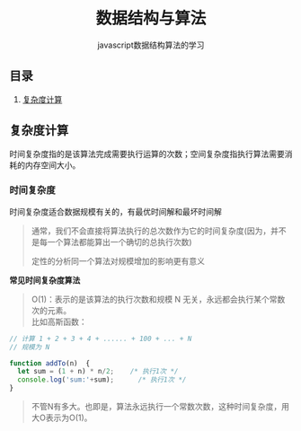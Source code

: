 <div align="center">
  <h1>数据结构与算法</h1>
  <p>javascript数据结构算法的学习</p>
</div>

## 目录

1. [复杂度计算](#复杂度计算)



## 复杂度计算

时间复杂度指的是该算法完成需要执行运算的次数；空间复杂度指执行算法需要消耗的内存空间大小。

### 时间复杂度

时间复杂度适合数据规模有关的，有最优时间解和最坏时间解

> 通常，我们不会直接将算法执行的总次数作为它的时间复杂度(因为，并不是每一个算法都能算出一个确切的总执行次数)
>
>定性的分析同一个算法对规模增加的影响更有意义

**常见时间复杂度算法**

>O(1)：表示的是该算法的执行次数和规模 N 无关，永远都会执行某个常数次的元素。<br>
>比如高斯函数：

```js
// 计算 1 + 2 + 3 + 4 + ...... + 100 + ... + N
// 规模为 N

function addTo(n)  {  
  let sum = (1 + n) * n/2;    /* 执行1次 */  
  console.log('sum:'+sum);      /* 执行1次 */  
}  
```
> 不管N有多大。也即是，算法永远执行一个常数次数，这种时间复杂度，用大O表示为O(1)。